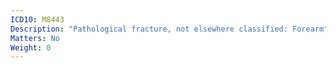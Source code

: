 ```yaml
---
ICD10: M8443
Description: "Pathological fracture, not elsewhere classified: Forearm"
Matters: No
Weight: 0
---
```

